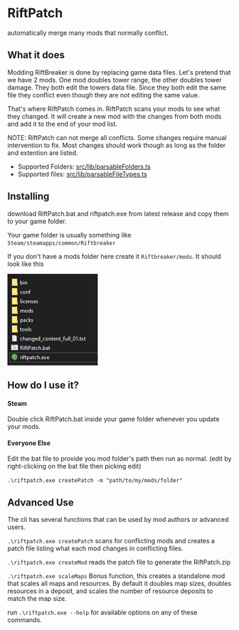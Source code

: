 # RiftPatch

automatically merge many mods that normally conflict.

## What it does

Modding RiftBreaker is done by replacing game data files.
Let's pretend that we have 2 mods. One mod doubles tower range, the other doubles tower damage.
They both edit the towers data file. Since they both edit the same file they conflict even though they are not editing
the same value.

That's where RiftPatch comes in. RiftPatch scans your mods to see what they changed.
It will create a new mod with the changes from both mods and add it to the end of your mod list.

NOTE: RiftPatch can not merge all conflicts. Some changes require manual intervention to fix. Most changes should work
though as long as the folder and extention are listed.

* Supported Folders: [src/lib/parsableFolders.ts](src/lib/parsableFolders.ts)
* Supported files: [src/lib/parsableFileTypes.ts](src/lib/parsableFileTypes.ts)

## Installing

download RiftPatch.bat and riftpatch.exe from latest release and copy them to your game folder.

Your game folder is usually something like `Steam/steamapps/common/Riftbreaker`

If you don't have a mods folder here create it `Riftbreaker/mods`. It should look like this

![riftbreaker folder](riftbreakerfolder.png?raw=true)

## How do I use it?

#### Steam

Double click RiftPatch.bat inside your game folder whenever you update your mods.

#### Everyone Else

Edit the bat file to provide you mod folder's path then run as normal. (edit by right-clicking on the bat file then picking edit)

`.\riftpatch.exe createPatch -m "path/to/my/mods/folder"`

## Advanced Use

The cli has several functions that can be used by mod authors or advanced users.

`.\riftpatch.exe createPatch` scans for conflicting mods and creates a patch file listing what each mod changes in
conflicting files.

`.\riftpatch.exe createMod` reads the patch file to generate the RiftPatch.zip

`.\riftpatch.exe scaleMaps` Bonus function, this creates a standalone mod that scales all maps and resources. By default
it doubles map sizes, doubles resources in a deposit, and scales the number of resource deposits to match the map size.

run `.\riftpatch.exe --help` for available options on any of these commands.

